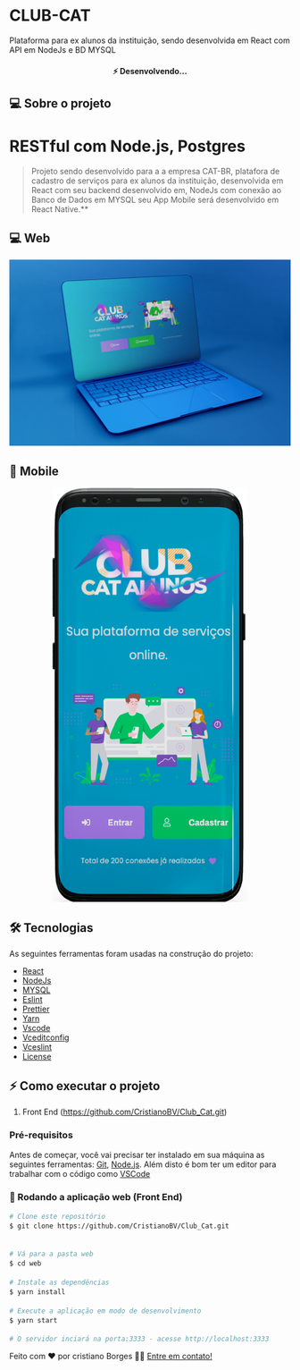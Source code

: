# CLUB-CAT

Plataforma para ex alunos da instituição, sendo desenvolvida em React com API em NodeJs e BD MYSQL

<h4 align="center">
 ⚡️ Desenvolvendo...
</h4>

## 💻 Sobre o projeto

# RESTful com Node.js, Postgres

> Projeto sendo desenvolvido para a a empresa CAT-BR, platafora de cadastro de serviços para ex alunos da instituição, desenvolvida em React com seu backend desenvolvido em, NodeJs com conexão ao Banco de Dados em MYSQL
> seu App Mobile será desenvolvido em React Native.\*\*

## 💻 Web

<p align="center">
  <img src="./screens/web_club.png" title="Club Cat">
</p>

<!-- ![SignIn Page](./screen/web_club.png) -->

## 📱 Mobile

<!-- ![SignIn Page](./screen/web_club.png) -->
<p align="center">
  <img src="./screens/club_mobile.png" width="350" title="Club Cat">
</p>


## 🛠 Tecnologias

As seguintes ferramentas foram usadas na construção do projeto:

- [React][reactjs]
- [NodeJs][nodejs]
- [MYSQL][mysql]
- [Eslint][eslint]
- [Prettier][prettier]
- [Yarn][yarn]
- [Vscode][vscode]
- [Vceditconfig][vceditconfig]
- [Vceslint][vceslint]
- [License][license]

## ⚡️ Como executar o projeto

1. Front End (https://github.com/CristianoBV/Club_Cat.git)

### Pré-requisitos

Antes de começar, você vai precisar ter instalado em sua máquina as seguintes ferramentas:
[Git](https://git-scm.com), [Node.js][nodejs].
Além disto é bom ter um editor para trabalhar com o código como [VSCode][vscode]

### 🧭 Rodando a aplicação web (Front End)

```bash
# Clone este repositório
$ git clone https://github.com/CristianoBV/Club_Cat.git


# Vá para a pasta web
$ cd web

# Instale as dependências
$ yarn install

# Execute a aplicação em modo de desenvolvimento
$ yarn start

# O servidor inciará na porta:3333 - acesse http://localhost:3333
```


Feito com ❤️ por cristiano Borges 👋🏽 [Entre em contato!](https://www.linkedin.com/in/cristianobv/)

[eslint]: https://eslint.org/
[prettier]: https://prettier.io/
[reactjs]: https://reactjs.org
[nodejs]: https://nodejs.org
[mysql]: https://www.mysql.com/
[yarn]: https://yarnpkg.com/
[vscode]: https://code.visualstudio.com/
[vceditconfig]: https://marketplace.visualstudio.com/items?itemName=EditorConfig.EditorConfig
[license]: https://github.com/CristianoBV/privacy_policy
[vceslint]: https://marketplace.visualstudio.com/items?itemName=dbaeumer.vscode-eslint
